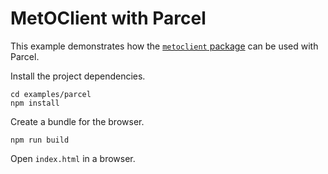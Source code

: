 # MetOClient with Parcel

This example demonstrates how the [`metoclient` package](https://www.npmjs.com/package/@fmidev/metoclient) can be used with Parcel.

Install the project dependencies.

    cd examples/parcel
    npm install

Create a bundle for the browser.

    npm run build

Open `index.html` in a browser.
